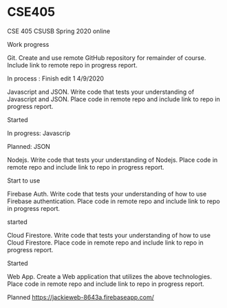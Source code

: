 # CSE405


CSE 405 CSUSB Spring 2020 online

Work progress

Git. Create and use remote GitHub repository for remainder of course. Include link to remote repo in progress report.

In process  : 
Finish edit 1 4/9/2020

Javascript and JSON. Write code that tests your understanding of Javascript and JSON. Place code in remote repo and include link to repo in progress report.

Started

In progress: Javascrip

Planned: JSON


Nodejs. Write code that tests your understanding of Nodejs. Place code in remote repo and include link to repo in progress report.

Start to use 

Firebase Auth. Write code that tests your understanding of how to use Firebase authentication. Place code in remote repo and include link to repo in progress report.

started

Cloud Firestore. Write code that tests your understanding of how to use Cloud Firestore. Place code in remote repo and include link to repo in progress report.

Started 

Web App. Create a Web application that utilizes the above technologies. Place code in remote repo and include link to repo in progress report.

Planned
https://jackieweb-8643a.firebaseapp.com/
